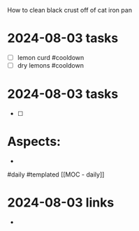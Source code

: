 How to clean black crust off of cat iron pan
# 2024-08-03 tasks

- [ ] lemon curd #cooldown 
- [ ] dry lemons #cooldown 

# 2024-08-03 tasks

- [ ] 
# Aspects:
- 
#daily #templated
[[MOC - daily]]

# 2024-08-03 links
- 



